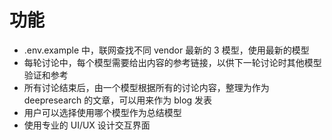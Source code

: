 # 功能

- .env.example 中，联网查找不同 vendor 最新的 3 模型，使用最新的模型
- 每轮讨论中，每个模型需要给出内容的参考链接，以供下一轮讨论时其他模型验证和参考
- 所有讨论结束后，由一个模型根据所有的讨论内容，整理为作为 deepresearch 的文章，可以用来作为 blog 发表
- 用户可以选择使用哪个模型作为总结模型
- 使用专业的 UI/UX 设计交互界面